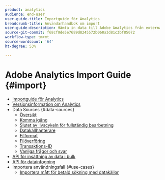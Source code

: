 ```yaml
---
product: analytics
audience: end-user
user-guide-title: Importguide för Analytics
breadcrumb-title: Användarhandbok om import
user-guide-description: Hämta in data till Adobe Analytics från externa källor, antingen i stora volymer eller i realtid.
source-git-commit: f68cf0de5e7689d8245572b060a3d81c3bf85072
workflow-type: tm+mt
source-wordcount: '64'
ht-degree: 53%

---
```



# Adobe Analytics Import Guide {#import}

+ [Importguide för Analytics](home.md)
+ [Versionsinformation om Analytics](https://experienceleague.adobe.com/docs/analytics/release-notes/latest.html)
+ Data Sources {#data-sources}
   + [Översikt](data-sources/overview.md)
   + [Komma igång](data-sources/getting-started.md)
   + [Slutet av livscykeln för fullständig bearbetning](data-sources/full-processing-eol.md)
   + [Datakällhanterare](data-sources/manage.md)
   + [Filformat](data-sources/file-format.md)
   + [Filöverföring](data-sources/file-upload.md)
   + [Transaktions-ID](data-sources/transactionid.md)
   + [Vanliga frågor och svar](data-sources/faq.md)
+ [API för insättning av data i bulk](bulk-data-insertion-api/bulk-data-insert.md)
+ [API för datainfogning](c-data-insertion-api/c-data-insertion-api.md)
+ Importera användningsfall {#use-cases}
   + [Importera mått för betald sökning med datakällor](use-cases/paid-search-metrics.md)
